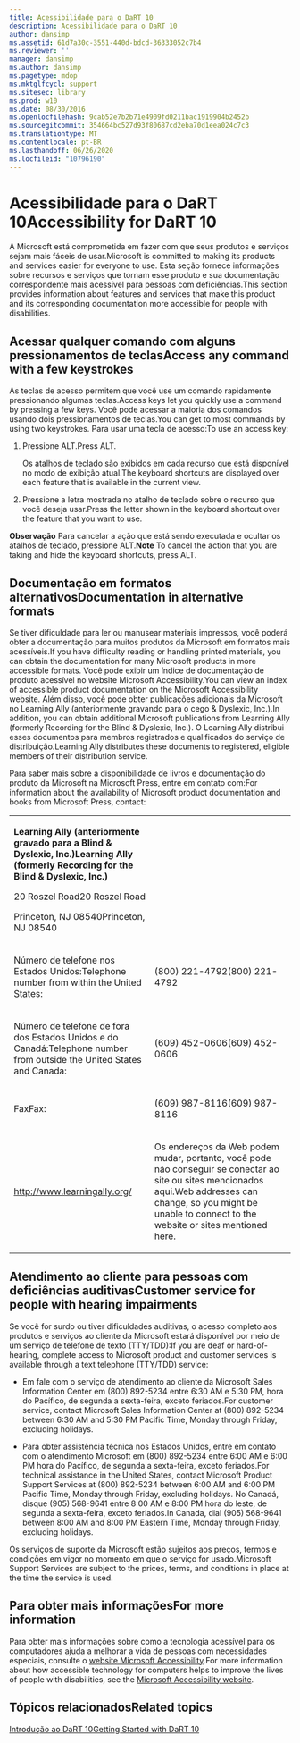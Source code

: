 ```yaml
---
title: Acessibilidade para o DaRT 10
description: Acessibilidade para o DaRT 10
author: dansimp
ms.assetid: 61d7a30c-3551-440d-bdcd-36333052c7b4
ms.reviewer: ''
manager: dansimp
ms.author: dansimp
ms.pagetype: mdop
ms.mktglfcycl: support
ms.sitesec: library
ms.prod: w10
ms.date: 08/30/2016
ms.openlocfilehash: 9cab52e7b2b71e4909fd0211bac1919904b2452b
ms.sourcegitcommit: 354664bc527d93f80687cd2eba70d1eea024c7c3
ms.translationtype: MT
ms.contentlocale: pt-BR
ms.lasthandoff: 06/26/2020
ms.locfileid: "10796190"
---
```

# <span data-ttu-id="1dfe5-103">Acessibilidade para o DaRT 10</span><span class="sxs-lookup"><span data-stu-id="1dfe5-103">Accessibility for DaRT 10</span></span>


<span data-ttu-id="1dfe5-104">A Microsoft está comprometida em fazer com que seus produtos e serviços sejam mais fáceis de usar.</span><span class="sxs-lookup"><span data-stu-id="1dfe5-104">Microsoft is committed to making its products and services easier for everyone to use.</span></span> <span data-ttu-id="1dfe5-105">Esta seção fornece informações sobre recursos e serviços que tornam esse produto e sua documentação correspondente mais acessível para pessoas com deficiências.</span><span class="sxs-lookup"><span data-stu-id="1dfe5-105">This section provides information about features and services that make this product and its corresponding documentation more accessible for people with disabilities.</span></span>

## <span data-ttu-id="1dfe5-106">Acessar qualquer comando com alguns pressionamentos de teclas</span><span class="sxs-lookup"><span data-stu-id="1dfe5-106">Access any command with a few keystrokes</span></span>


<span data-ttu-id="1dfe5-107">As teclas de acesso permitem que você use um comando rapidamente pressionando algumas teclas.</span><span class="sxs-lookup"><span data-stu-id="1dfe5-107">Access keys let you quickly use a command by pressing a few keys.</span></span> <span data-ttu-id="1dfe5-108">Você pode acessar a maioria dos comandos usando dois pressionamentos de teclas.</span><span class="sxs-lookup"><span data-stu-id="1dfe5-108">You can get to most commands by using two keystrokes.</span></span> <span data-ttu-id="1dfe5-109">Para usar uma tecla de acesso:</span><span class="sxs-lookup"><span data-stu-id="1dfe5-109">To use an access key:</span></span>

1.  <span data-ttu-id="1dfe5-110">Pressione ALT.</span><span class="sxs-lookup"><span data-stu-id="1dfe5-110">Press ALT.</span></span>

    <span data-ttu-id="1dfe5-111">Os atalhos de teclado são exibidos em cada recurso que está disponível no modo de exibição atual.</span><span class="sxs-lookup"><span data-stu-id="1dfe5-111">The keyboard shortcuts are displayed over each feature that is available in the current view.</span></span>

2.  <span data-ttu-id="1dfe5-112">Pressione a letra mostrada no atalho de teclado sobre o recurso que você deseja usar.</span><span class="sxs-lookup"><span data-stu-id="1dfe5-112">Press the letter shown in the keyboard shortcut over the feature that you want to use.</span></span>

<span data-ttu-id="1dfe5-113">**Observação**  Para cancelar a ação que está sendo executada e ocultar os atalhos de teclado, pressione ALT.</span><span class="sxs-lookup"><span data-stu-id="1dfe5-113">**Note** To cancel the action that you are taking and hide the keyboard shortcuts, press ALT.</span></span>

 

## <span data-ttu-id="1dfe5-114">Documentação em formatos alternativos</span><span class="sxs-lookup"><span data-stu-id="1dfe5-114">Documentation in alternative formats</span></span>


<span data-ttu-id="1dfe5-115">Se tiver dificuldade para ler ou manusear materiais impressos, você poderá obter a documentação para muitos produtos da Microsoft em formatos mais acessíveis.</span><span class="sxs-lookup"><span data-stu-id="1dfe5-115">If you have difficulty reading or handling printed materials, you can obtain the documentation for many Microsoft products in more accessible formats.</span></span> <span data-ttu-id="1dfe5-116">Você pode exibir um índice de documentação de produto acessível no website Microsoft Accessibility.</span><span class="sxs-lookup"><span data-stu-id="1dfe5-116">You can view an index of accessible product documentation on the Microsoft Accessibility website.</span></span> <span data-ttu-id="1dfe5-117">Além disso, você pode obter publicações adicionais da Microsoft no Learning Ally (anteriormente gravando para o cego & Dyslexic, Inc.).</span><span class="sxs-lookup"><span data-stu-id="1dfe5-117">In addition, you can obtain additional Microsoft publications from Learning Ally (formerly Recording for the Blind & Dyslexic, Inc.).</span></span> <span data-ttu-id="1dfe5-118">O Learning Ally distribui esses documentos para membros registrados e qualificados do serviço de distribuição.</span><span class="sxs-lookup"><span data-stu-id="1dfe5-118">Learning Ally distributes these documents to registered, eligible members of their distribution service.</span></span>

<span data-ttu-id="1dfe5-119">Para saber mais sobre a disponibilidade de livros e documentação do produto da Microsoft na Microsoft Press, entre em contato com:</span><span class="sxs-lookup"><span data-stu-id="1dfe5-119">For information about the availability of Microsoft product documentation and books from Microsoft Press, contact:</span></span>

<table>
<colgroup>
<col width="50%" />
<col width="50%" />
</colgroup>
<tbody>
<tr class="odd">
<td align="left"><p><strong><span data-ttu-id="1dfe5-120">Learning Ally (anteriormente gravado para a Blind &amp; Dyslexic, Inc.)</span><span class="sxs-lookup"><span data-stu-id="1dfe5-120">Learning Ally (formerly Recording for the Blind &amp; Dyslexic, Inc.)</span></span></strong></p>
<p><span data-ttu-id="1dfe5-121">20 Roszel Road</span><span class="sxs-lookup"><span data-stu-id="1dfe5-121">20 Roszel Road</span></span></p>
<p><span data-ttu-id="1dfe5-122">Princeton, NJ 08540</span><span class="sxs-lookup"><span data-stu-id="1dfe5-122">Princeton, NJ 08540</span></span></p></td>
<td align="left"><p></p></td>
</tr>
<tr class="even">
<td align="left"><p><span data-ttu-id="1dfe5-123">Número de telefone nos Estados Unidos:</span><span class="sxs-lookup"><span data-stu-id="1dfe5-123">Telephone number from within the United States:</span></span></p></td>
<td align="left"><p><span data-ttu-id="1dfe5-124">(800) 221-4792</span><span class="sxs-lookup"><span data-stu-id="1dfe5-124">(800) 221-4792</span></span></p></td>
</tr>
<tr class="odd">
<td align="left"><p><span data-ttu-id="1dfe5-125">Número de telefone de fora dos Estados Unidos e do Canadá:</span><span class="sxs-lookup"><span data-stu-id="1dfe5-125">Telephone number from outside the United States and Canada:</span></span></p></td>
<td align="left"><p><span data-ttu-id="1dfe5-126">(609) 452-0606</span><span class="sxs-lookup"><span data-stu-id="1dfe5-126">(609) 452-0606</span></span></p></td>
</tr>
<tr class="even">
<td align="left"><p><span data-ttu-id="1dfe5-127">Fax</span><span class="sxs-lookup"><span data-stu-id="1dfe5-127">Fax:</span></span></p></td>
<td align="left"><p><span data-ttu-id="1dfe5-128">(609) 987-8116</span><span class="sxs-lookup"><span data-stu-id="1dfe5-128">(609) 987-8116</span></span></p></td>
</tr>
<tr class="odd">
<td align="left"><p><a href="https://go.microsoft.com/fwlink/?linkid=239" data-raw-source="[http://www.learningally.org/](https://go.microsoft.com/fwlink/?linkid=239)">http://www.learningally.org/</a></p></td>
<td align="left"><p><span data-ttu-id="1dfe5-129">Os endereços da Web podem mudar, portanto, você pode não conseguir se conectar ao site ou sites mencionados aqui.</span><span class="sxs-lookup"><span data-stu-id="1dfe5-129">Web addresses can change, so you might be unable to connect to the website or sites mentioned here.</span></span></p></td>
</tr>
</tbody>
</table>

 

## <span data-ttu-id="1dfe5-130">Atendimento ao cliente para pessoas com deficiências auditivas</span><span class="sxs-lookup"><span data-stu-id="1dfe5-130">Customer service for people with hearing impairments</span></span>


<span data-ttu-id="1dfe5-131">Se você for surdo ou tiver dificuldades auditivas, o acesso completo aos produtos e serviços ao cliente da Microsoft estará disponível por meio de um serviço de telefone de texto (TTY/TDD):</span><span class="sxs-lookup"><span data-stu-id="1dfe5-131">If you are deaf or hard-of-hearing, complete access to Microsoft product and customer services is available through a text telephone (TTY/TDD) service:</span></span>

-   <span data-ttu-id="1dfe5-132">Em fale com o serviço de atendimento ao cliente da Microsoft Sales Information Center em (800) 892-5234 entre 6:30 AM e 5:30 PM, hora do Pacífico, de segunda a sexta-feira, exceto feriados.</span><span class="sxs-lookup"><span data-stu-id="1dfe5-132">For customer service, contact Microsoft Sales Information Center at (800) 892-5234 between 6:30 AM and 5:30 PM Pacific Time, Monday through Friday, excluding holidays.</span></span>

-   <span data-ttu-id="1dfe5-133">Para obter assistência técnica nos Estados Unidos, entre em contato com o atendimento Microsoft em (800) 892-5234 entre 6:00 AM e 6:00 PM hora do Pacífico, de segunda a sexta-feira, exceto feriados.</span><span class="sxs-lookup"><span data-stu-id="1dfe5-133">For technical assistance in the United States, contact Microsoft Product Support Services at (800) 892-5234 between 6:00 AM and 6:00 PM Pacific Time, Monday through Friday, excluding holidays.</span></span> <span data-ttu-id="1dfe5-134">No Canadá, disque (905) 568-9641 entre 8:00 AM e 8:00 PM hora do leste, de segunda a sexta-feira, exceto feriados.</span><span class="sxs-lookup"><span data-stu-id="1dfe5-134">In Canada, dial (905) 568-9641 between 8:00 AM and 8:00 PM Eastern Time, Monday through Friday, excluding holidays.</span></span>

<span data-ttu-id="1dfe5-135">Os serviços de suporte da Microsoft estão sujeitos aos preços, termos e condições em vigor no momento em que o serviço for usado.</span><span class="sxs-lookup"><span data-stu-id="1dfe5-135">Microsoft Support Services are subject to the prices, terms, and conditions in place at the time the service is used.</span></span>

## <span data-ttu-id="1dfe5-136">Para obter mais informações</span><span class="sxs-lookup"><span data-stu-id="1dfe5-136">For more information</span></span>


<span data-ttu-id="1dfe5-137">Para obter mais informações sobre como a tecnologia acessível para os computadores ajuda a melhorar a vida de pessoas com necessidades especiais, consulte o [website Microsoft Accessibility](https://go.microsoft.com/fwlink/?linkid=8431).</span><span class="sxs-lookup"><span data-stu-id="1dfe5-137">For more information about how accessible technology for computers helps to improve the lives of people with disabilities, see the [Microsoft Accessibility website](https://go.microsoft.com/fwlink/?linkid=8431).</span></span>

## <span data-ttu-id="1dfe5-138">Tópicos relacionados</span><span class="sxs-lookup"><span data-stu-id="1dfe5-138">Related topics</span></span>


[<span data-ttu-id="1dfe5-139">Introdução ao DaRT 10</span><span class="sxs-lookup"><span data-stu-id="1dfe5-139">Getting Started with DaRT 10</span></span>](getting-started-with-dart-10.md)

 

 





